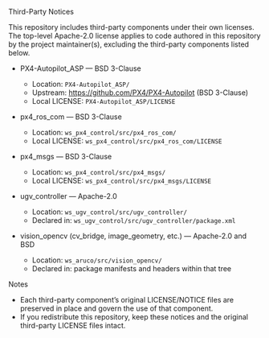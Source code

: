 Third-Party Notices

This repository includes third-party components under their own licenses. The top-level Apache-2.0 license applies to code authored in this repository by the project maintainer(s), excluding the third-party components listed below.

- PX4-Autopilot_ASP — BSD 3-Clause
  - Location: `PX4-Autopilot_ASP/`
  - Upstream: https://github.com/PX4/PX4-Autopilot (BSD 3-Clause)
  - Local LICENSE: `PX4-Autopilot_ASP/LICENSE`

- px4_ros_com — BSD 3-Clause
  - Location: `ws_px4_control/src/px4_ros_com/`
  - Local LICENSE: `ws_px4_control/src/px4_ros_com/LICENSE`

- px4_msgs — BSD 3-Clause
  - Location: `ws_px4_control/src/px4_msgs/`
  - Local LICENSE: `ws_px4_control/src/px4_msgs/LICENSE`

- ugv_controller — Apache-2.0
  - Location: `ws_ugv_control/src/ugv_controller/`
  - Declared in: `ws_ugv_control/src/ugv_controller/package.xml`

- vision_opencv (cv_bridge, image_geometry, etc.) — Apache-2.0 and BSD
  - Location: `ws_aruco/src/vision_opencv/`
  - Declared in: package manifests and headers within that tree

Notes
- Each third-party component’s original LICENSE/NOTICE files are preserved in place and govern the use of that component.
- If you redistribute this repository, keep these notices and the original third-party LICENSE files intact.

